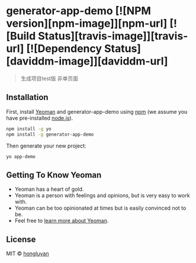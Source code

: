 # generator-app-demo [![NPM version][npm-image]][npm-url] [![Build Status][travis-image]][travis-url] [![Dependency Status][daviddm-image]][daviddm-url]
> 生成项目test版
非单页面

## Installation

First, install [Yeoman](http://yeoman.io) and generator-app-demo using [npm](https://www.npmjs.com/) (we assume you have pre-installed [node.js](https://nodejs.org/)).

```bash
npm install -g yo
npm install -g generator-app-demo
```

Then generate your new project:

```bash
yo app-demo
```

## Getting To Know Yeoman

 * Yeoman has a heart of gold.
 * Yeoman is a person with feelings and opinions, but is very easy to work with.
 * Yeoman can be too opinionated at times but is easily convinced not to be.
 * Feel free to [learn more about Yeoman](http://yeoman.io/).

## License

MIT © [hongluyan]()

